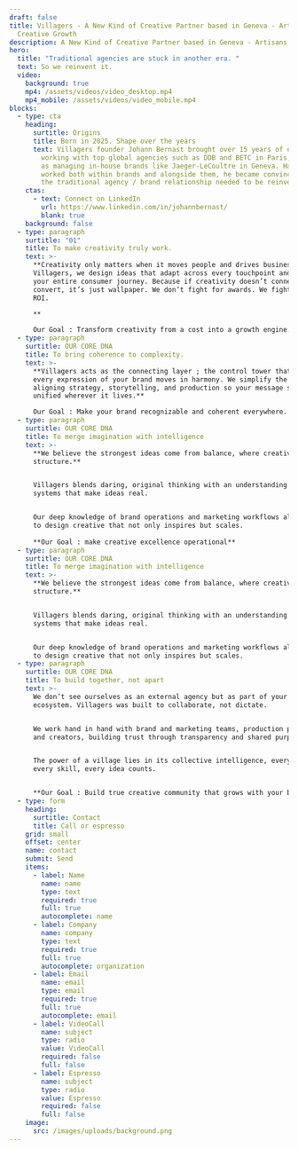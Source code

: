 ```yaml
---
draft: false
title: Villagers - A New Kind of Creative Partner based in Geneva - Artisans of
  Creative Growth
description: A New Kind of Creative Partner based in Geneva - Artisans of Creative Growth
hero:
  title: "Traditional agencies are stuck in another era. "
  text: So we reinvent it.
  video:
    background: true
    mp4: /assets/videos/video_desktop.mp4
    mp4_mobile: /assets/videos/video_mobile.mp4
blocks:
  - type: cta
    heading:
      surtitle: Origins
      title: Born in 2025. Shape over the years
      text: Villagers founder Johann Bernast brought over 15 years of experience
        working with top global agencies such as DDB and BETC in Paris, as well
        as managing in-house brands like Jaeger-LeCoultre in Geneva. Having
        worked both within brands and alongside them, he became convinced that
        the traditional agency / brand relationship needed to be reinvented.
    ctas:
      - text: Connect on LinkedIn
        url: https://www.linkedin.com/in/johannbernast/
        blank: true
    background: false
  - type: paragraph
    surtitle: "01"
    title: To make creativity truly work.
    text: >-
      **Creativity only matters when it moves people and drives business. At
      Villagers, we design ideas that adapt across every touchpoint and feed
      your entire consumer journey. Because if creativity doesn’t connect and
      convert, it’s just wallpaper. We don’t fight for awards. We fight for
      ROI.  

      **  

      Our Goal : Transform creativity from a cost into a growth engine.
  - type: paragraph
    surtitle: OUR CORE DNA
    title: To bring coherence to complexity.
    text: >-
      **Villagers acts as the connecting layer ; the control tower that ensures
      every expression of your brand moves in harmony. We simplify the complex,
      aligning strategy, storytelling, and production so your message stays
      unified wherever it lives.**  

      Our Goal : Make your brand recognizable and coherent everywhere.
  - type: paragraph
    surtitle: OUR CORE DNA
    title: To merge imagination with intelligence
    text: >-
      **We believe the strongest ideas come from balance, where creativity meets
      structure.**


      Villagers blends daring, original thinking with an understanding of the
      systems that make ideas real. 


      Our deep knowledge of brand operations and marketing workflows allows us
      to design creative that not only inspires but scales.   
        
      **Our Goal : make creative excellence operational**
  - type: paragraph
    surtitle: OUR CORE DNA
    title: To merge imagination with intelligence
    text: >-
      **We believe the strongest ideas come from balance, where creativity meets
      structure.**


      Villagers blends daring, original thinking with an understanding of the
      systems that make ideas real. 


      Our deep knowledge of brand operations and marketing workflows allows us
      to design creative that not only inspires but scales.
  - type: paragraph
    surtitle: OUR CORE DNA
    title: To build together, not apart
    text: >-
      We don’t see ourselves as an external agency but as part of your
      ecosystem. Villagers was built to collaborate, not dictate.


      We work hand in hand with brand and marketing teams, production partners,
      and creators, building trust through transparency and shared purpose. 


      The power of a village lies in its collective intelligence, every voice,
      every skill, every idea counts.


      **Our Goal : Build true creative community that grows with your brand.**
  - type: form
    heading:
      surtitle: Contact
      title: Call or espresso
    grid: small
    offset: center
    name: contact
    submit: Send
    items:
      - label: Name
        name: name
        type: text
        required: true
        full: true
        autocomplete: name
      - label: Company
        name: company
        type: text
        required: true
        full: true
        autocomplete: organization
      - label: Email
        name: email
        type: email
        required: true
        full: true
        autocomplete: email
      - label: VideoCall
        name: subject
        type: radio
        value: VideoCall
        required: false
        full: false
      - label: Espresso
        name: subject
        type: radio
        value: Espresso
        required: false
        full: false
    image:
      src: /images/uploads/background.png
---
```

